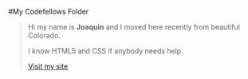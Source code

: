 #My Codefellows Folder 

>Hi my name is **Joaquin** and I moved here recently from beautiful Colorado.
>
>I know HTML5 and CSS if anybody needs help.
>
>[Visit my site](www.betwinsouls.com/blog) 
